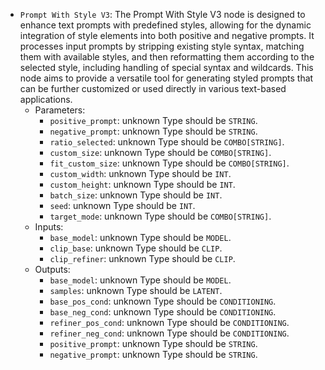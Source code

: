 - `Prompt With Style V3`: The Prompt With Style V3 node is designed to enhance text prompts with predefined styles, allowing for the dynamic integration of style elements into both positive and negative prompts. It processes input prompts by stripping existing style syntax, matching them with available styles, and then reformatting them according to the selected style, including handling of special syntax and wildcards. This node aims to provide a versatile tool for generating styled prompts that can be further customized or used directly in various text-based applications.
    - Parameters:
        - `positive_prompt`: unknown Type should be `STRING`.
        - `negative_prompt`: unknown Type should be `STRING`.
        - `ratio_selected`: unknown Type should be `COMBO[STRING]`.
        - `custom_size`: unknown Type should be `COMBO[STRING]`.
        - `fit_custom_size`: unknown Type should be `COMBO[STRING]`.
        - `custom_width`: unknown Type should be `INT`.
        - `custom_height`: unknown Type should be `INT`.
        - `batch_size`: unknown Type should be `INT`.
        - `seed`: unknown Type should be `INT`.
        - `target_mode`: unknown Type should be `COMBO[STRING]`.
    - Inputs:
        - `base_model`: unknown Type should be `MODEL`.
        - `clip_base`: unknown Type should be `CLIP`.
        - `clip_refiner`: unknown Type should be `CLIP`.
    - Outputs:
        - `base_model`: unknown Type should be `MODEL`.
        - `samples`: unknown Type should be `LATENT`.
        - `base_pos_cond`: unknown Type should be `CONDITIONING`.
        - `base_neg_cond`: unknown Type should be `CONDITIONING`.
        - `refiner_pos_cond`: unknown Type should be `CONDITIONING`.
        - `refiner_neg_cond`: unknown Type should be `CONDITIONING`.
        - `positive_prompt`: unknown Type should be `STRING`.
        - `negative_prompt`: unknown Type should be `STRING`.
